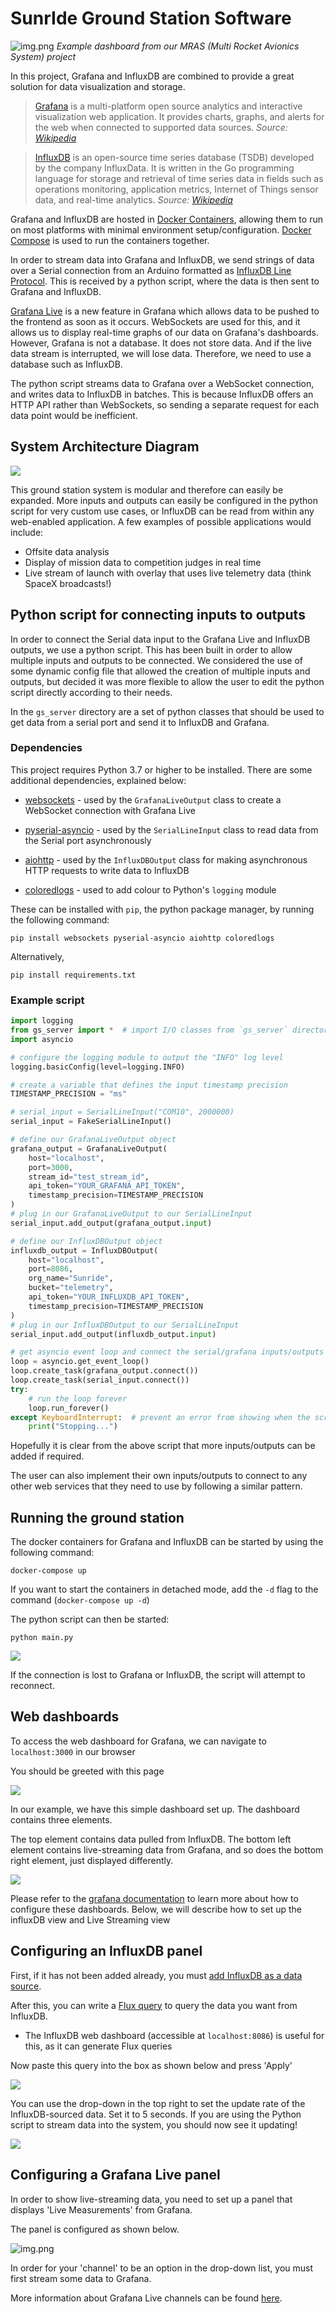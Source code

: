 # SunrIde Ground Station Software

![img.png](images/dart_demo.png)
_Example dashboard from our MRAS (Multi Rocket Avionics System) project_

In this project, Grafana and InfluxDB are combined to provide a great solution for data visualization and storage.


> [Grafana](https://grafana.com/grafana/) is a multi-platform open source analytics and interactive visualization web
> application. It provides charts, graphs, and alerts for the web when connected to supported data sources.
_Source: [Wikipedia](https://en.wikipedia.org/wiki/Grafana)_

> [InfluxDB]() is an open-source time series database (TSDB) developed by the company InfluxData. It is written in the
> Go programming language for storage and retrieval of time series data in fields such as operations monitoring,
> application metrics, Internet of Things sensor data, and real-time analytics.
_Source: [Wikipedia](https://en.wikipedia.org/wiki/InfluxDB)_

Grafana and InfluxDB are hosted in [Docker Containers](https://www.docker.com/resources/what-container/),
allowing them to run on most platforms with minimal environment setup/configuration.
[Docker Compose](https://docs.docker.com/compose/) is used to run the containers together.

In order to stream data into Grafana and InfluxDB, we send strings of data over a Serial connection from an Arduino
formatted as [InfluxDB Line Protocol](https://docs.influxdata.com/influxdb/v2.1/reference/syntax/line-protocol/).
This is received by a python script, where the data is then sent to Grafana and InfluxDB.

[Grafana Live](https://grafana.com/docs/grafana/latest/live/) is a new feature in Grafana which allows data to be
pushed to the frontend as soon as it occurs. WebSockets are used for this, and it allows us to display real-time graphs
of our data on Grafana's dashboards. However, Grafana is not a database. It does not store data. And if the live data
stream is interrupted, we will lose data. Therefore, we need to use a database such as InfluxDB.

The python script streams data to Grafana over a WebSocket connection, and writes data to InfluxDB in batches. This is
because InfluxDB offers an HTTP API rather than WebSockets, so sending a separate request for each data point would be
inefficient.

## System Architecture Diagram

![](images/ground_station_diagram.png)

This ground station system is modular and therefore can easily be expanded. More inputs and outputs can easily be
configured in the python script for very custom use cases, or InfluxDB can be read from within any web-enabled
application. A few examples of possible applications would include:
- Offsite data analysis
- Display of mission data to competition judges in real time
- Live stream of launch with overlay that uses live telemetry data (think SpaceX broadcasts!)

## Python script for connecting inputs to outputs

In order to connect the Serial data input to the Grafana Live and InfluxDB outputs, we use a python script. This has
been built in order to allow multiple inputs and outputs to be connected. We considered the use of some dynamic config
file that allowed the creation of multiple inputs and outputs, but decided it was more flexible to allow the user to
edit the python script directly according to their needs.

In the `gs_server` directory are a set of python classes that should be used to get data from a serial port and send
it to InfluxDB and Grafana.

### Dependencies

This project requires Python 3.7 or higher to be installed. There are some additional dependencies, explained below:

- [websockets](https://websockets.readthedocs.io/en/stable/) - used by the `GrafanaLiveOutput` class to create a
  WebSocket connection with Grafana Live

- [pyserial-asyncio](https://pyserial-asyncio.readthedocs.io/en/latest/) - used by the `SerialLineInput` class to
  read data from the Serial port asynchronously

- [aiohttp](https://docs.aiohttp.org/en/stable/) - used by the `InfluxDBOutput` class for making asynchronous HTTP
  requests to write data to InfluxDB

- [coloredlogs](https://github.com/xolox/python-coloredlogs) - used to add colour to Python's `logging` module

These can be installed with `pip`, the python package manager, by running the following command:

    pip install websockets pyserial-asyncio aiohttp coloredlogs

Alternatively,

    pip install requirements.txt

### Example script

```python
import logging
from gs_server import *  # import I/O classes from `gs_server` directory
import asyncio

# configure the logging module to output the "INFO" log level
logging.basicConfig(level=logging.INFO)

# create a variable that defines the input timestamp precision
TIMESTAMP_PRECISION = "ms"

# serial_input = SerialLineInput("COM10", 2000000)
serial_input = FakeSerialLineInput()

# define our GrafanaLiveOutput object
grafana_output = GrafanaLiveOutput(
    host="localhost",
    port=3000,
    stream_id="test_stream_id",
    api_token="YOUR_GRAFANA_API_TOKEN",
    timestamp_precision=TIMESTAMP_PRECISION
)
# plug in our GrafanaLiveOutput to our SerialLineInput
serial_input.add_output(grafana_output.input)

# define our InfluxDBOutput object
influxdb_output = InfluxDBOutput(
    host="localhost",
    port=8086,
    org_name="Sunride",
    bucket="telemetry",
    api_token="YOUR_INFLUXDB_API_TOKEN",
    timestamp_precision=TIMESTAMP_PRECISION
)
# plug in our InfluxDBOutput to our SerialLineInput
serial_input.add_output(influxdb_output.input)

# get asyncio event loop and connect the serial/grafana inputs/outputs
loop = asyncio.get_event_loop()
loop.create_task(grafana_output.connect())
loop.create_task(serial_input.connect())
try:
    # run the loop forever
    loop.run_forever()
except KeyboardInterrupt:  # prevent an error from showing when the script is closed
    print("Stopping...")
```

Hopefully it is clear from the above script that more inputs/outputs can be added if required. 

The user can also implement their own inputs/outputs to connect to any other web services that they need to use by 
following a similar pattern.

## Running the ground station

The docker containers for Grafana and InfluxDB can be started by using the following command:

    docker-compose up

If you want to start the containers in detached mode, add the `-d` flag to the command (`docker-compose up -d`)

The python script can then be started:

    python main.py

![](images/command_line_screenshot.png)

If the connection is lost to Grafana or InfluxDB, the script will attempt to reconnect.

## Web dashboards

To access the web dashboard for Grafana, we can navigate to `localhost:3000` in our browser

You should be greeted with this page 

![](images/grafana_home.png)

In our example, we have this simple dashboard set up. The dashboard contains three elements. 

The top element contains data pulled from InfluxDB. The bottom left element contains live-streaming data from Grafana, 
and so does the bottom right element, just displayed differently.

![](images/grafana_dashboard.png)

Please refer to the [grafana documentation](https://grafana.com/docs/grafana/latest/dashboards/) to learn more about 
how to configure these dashboards. Below, we will describe how to set up the influxDB view and Live Streaming view

## Configuring an InfluxDB panel

First, if it has not been added already, you must 
[add InfluxDB as a data source](https://grafana.com/docs/grafana/latest/datasources/influxdb/).

After this, you can write a [Flux query](https://docs.influxdata.com/influxdb/cloud/query-data/get-started/) to query 
the data you want from InfluxDB.
- The InfluxDB web dashboard (accessible at `localhost:8086`) is useful for this, as it can generate Flux queries

Now paste this query into the box as shown below and press 'Apply'

![](images/influxdb_panel.png)

You can use the drop-down in the top right to set the update rate of the InfluxDB-sourced data. Set it to 5 seconds. If 
you are using the Python script to stream data into the system, you should now see it updating!

![](images/dashboard_refresh_rate.png)

## Configuring a Grafana Live panel

In order to show live-streaming data, you need to set up a panel that displays 'Live Measurements' from Grafana.

The panel is configured as shown below.

![img.png](images/grafana_live_panel.png)

In order for your 'channel' to be an option in the drop-down list, you must first stream some data to Grafana.

More information about Grafana Live channels can be found 
[here](https://grafana.com/docs/grafana/latest/live/live-channel/).

